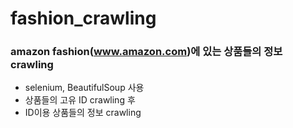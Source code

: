 # fashion_crawling

### amazon fashion(www.amazon.com)에 있는 상품들의 정보 crawling
+ selenium, BeautifulSoup 사용
+ 상품들의 고유 ID crawling 후
+ ID이용 상품들의 정보 crawling
